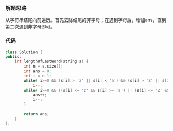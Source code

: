 ### 解题思路
从字符串结尾向前遍历。首先去除结尾的非字母；在遇到字母后，增加ans，直到第二次遇到非字母即可。

### 代码

```cpp
class Solution {
public:
    int lengthOfLastWord(string s) {
        int n = s.size();
        int ans = 0;
        int i = n-1;            
        while( i>=0 && (s[i] > 'z' || s[i] < 'a') && (s[i] > 'Z' || s[i] < 'A')) 
            i--;
        while( i>=0 && ((s[i] <= 'z' && s[i] >= 'a') || (s[i] <= 'Z' && s[i] >= 'A'))) {
            ans++;
            i--;
        }
        
        return ans;
    }
};
```